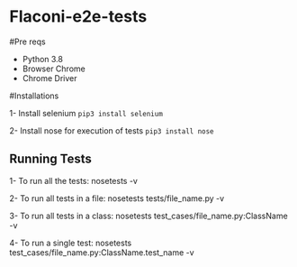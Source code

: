 

# Flaconi-e2e-tests

#Pre reqs

- Python 3.8
- Browser Chrome
- Chrome Driver

#Installations

1- Install selenium `pip3 install selenium`

2- Install nose for execution of tests `pip3 install nose`

## Running Tests

1- To run all the tests: nosetests -v

2- To run all tests in a file: nosetests tests/file_name.py -v

3- To run all tests in a class: nosetests test_cases/file_name.py:ClassName -v

4- To run a single test: nosetests test_cases/file_name.py:ClassName.test_name -v